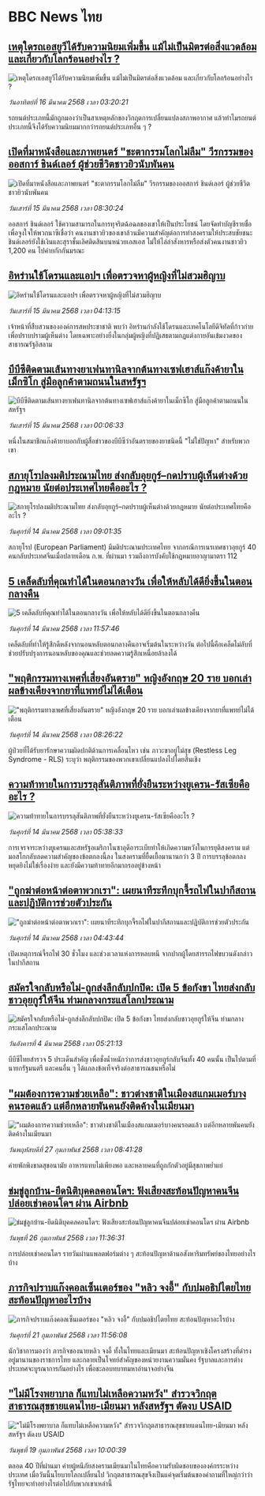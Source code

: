 # BBC News ไทย## [เหตุใดรถเอสยูวีได้รับความนิยมเพิ่มขึ้น แม้ไม่เป็นมิตรต่อสิ่งแวดล้อม และเกี่ยวกับโลกร้อนอย่างไร ?](https://www.bbc.com/thai/articles/c1lp74905q8o?at_campaign=githubrss)![เหตุใดรถเอสยูวีได้รับความนิยมเพิ่มขึ้น แม้ไม่เป็นมิตรต่อสิ่งแวดล้อม และเกี่ยวกับโลกร้อนอย่างไร ?](https://ichef.bbci.co.uk/ace/standard/240/cpsprodpb/fc43/live/732ed520-fb71-11ef-a62e-e9ee8ea585f1.jpg)_วันอาทิตย์ที่ 16 มีนาคม 2568 เวลา 03:20:21_รถยนต์ประเภทนี้มักถูกมองว่าเป็นสาเหตุหลักของวิกฤตการเปลี่ยนแปลงสภาพอากาศ แล้วทำไมรถยนต์ประเภทนี้จึงได้รับความนิยมมากกว่ารถยนต์ประเภทอื่น ๆ ?## [เปิดที่มาหนังสือและภาพยนตร์ "ชะตากรรมโลกไม่ลืม" วีรกรรมของออสการ์ ชินด์เลอร์ ผู้ช่วยชีวิตชาวยิวนับพันคน](https://www.bbc.com/thai/articles/c1w05ln8rngo?at_campaign=githubrss)![เปิดที่มาหนังสือและภาพยนตร์ "ชะตากรรมโลกไม่ลืม" วีรกรรมของออสการ์ ชินด์เลอร์ ผู้ช่วยชีวิตชาวยิวนับพันคน](https://ichef.bbci.co.uk/ace/standard/240/cpsprodpb/57b0/live/9b4279e0-014d-11f0-a8b1-950887ddc6e5.png)_วันเสาร์ที่ 15 มีนาคม 2568 เวลา 08:30:24_ออสการ์ ชินด์เลอร์ ใช้ความสามารถในการทุจริตฉ้อฉลของเขาให้เป็นประโยชน์ โดยจัดทำบัญชีรายชื่อเพื่อจูงใจให้พวกนาซีเชื่อว่า คนงานชาวยิวของเขาล้วนมีความสำคัญต่อการทำสงครามให้ประสบชัยชนะ ชินด์เลอร์ยังใช้เงินและสุราชั้นเลิศติดสินบนหน่วยเอสเอส ไม่ให้ไล่ล่าสังหารหรือส่งตัวคนงานชาวยิว 1,200 คน ไปค่ายกักกันมรณะ## [อิหร่านใช้โดรนและแอปฯ เพื่อตรวจหาผู้หญิงที่ไม่สวมฮิญาบ](https://www.bbc.com/thai/articles/cdx2zqqvpl5o?at_campaign=githubrss)![อิหร่านใช้โดรนและแอปฯ เพื่อตรวจหาผู้หญิงที่ไม่สวมฮิญาบ](https://ichef.bbci.co.uk/ace/standard/240/cpsprodpb/98c1/live/ba2360d0-0144-11f0-b50e-9d086302645f.jpg)_วันเสาร์ที่ 15 มีนาคม 2568 เวลา 04:13:15_เจ้าหน้าที่สืบสวนขององค์การสหประชาชาติ พบว่า อิหร่านกำลังใช้โดรนและเทคโนโลยีดิจิทัลที่ก้าวก่ายเพื่อปราบปรามผู้เห็นต่าง โดยเฉพาะอย่างยิ่งในกลุ่มผู้หญิงที่ปฏิเสธตามกฎแต่งกายอันเข้มงวดของสาธารณรัฐอิสลาม## [บีบีซีติดตามเส้นทางยาเฟนทานิลจากต้นทางเซฟเฮาส์แก๊งค้ายาในเม็กซิโก สู่มือลูกค้าตามถนนในสหรัฐฯ](https://www.bbc.com/thai/articles/ckg8l575d85o?at_campaign=githubrss)![บีบีซีติดตามเส้นทางยาเฟนทานิลจากต้นทางเซฟเฮาส์แก๊งค้ายาในเม็กซิโก สู่มือลูกค้าตามถนนในสหรัฐฯ](https://ichef.bbci.co.uk/ace/standard/240/cpsprodpb/edd6/live/6ac6f680-ff52-11ef-a8b1-950887ddc6e5.jpg)_วันเสาร์ที่ 15 มีนาคม 2568 เวลา 00:06:33_หนึ่งในสมาชิกแก๊งค้ายาบอกกับผู้สื่อข่าวของบีบีซีว่าอันตรายของยาชนิดนี้ "ไม่ใช่ปัญหา" สำหรับพวกเขา## [สภายุโรปลงมติประณามไทย ส่งกลับอุยกูร์–กดปราบผู้เห็นต่างด้วยกฎหมาย นัยต่อประเทศไทยคืออะไร ?](https://www.bbc.com/thai/articles/cnvzg0lv89qo?at_campaign=githubrss)![สภายุโรปลงมติประณามไทย ส่งกลับอุยกูร์–กดปราบผู้เห็นต่างด้วยกฎหมาย นัยต่อประเทศไทยคืออะไร ?](https://ichef.bbci.co.uk/ace/standard/240/cpsprodpb/c65f/live/52de42b0-008a-11f0-9cc5-03d0c4f08e94.jpg)_วันศุกร์ที่ 14 มีนาคม 2568 เวลา 09:01:35_สภายุโรป (European Parliament) มีมติประณามประเทศไทย จากกรณีการเนรเทศชาวอุยกูร์ 40 คนกลับประเทศจีนเมื่อปลายเดือน ก.พ. ที่ผ่านมา รวมถึงการบังคับใช้กฎหมายอาญามาตรา 112## [5 เคล็ดลับที่คุณทำได้ในตอนกลางวัน เพื่อให้หลับได้ดียิ่งขึ้นในตอนกลางคืน](https://www.bbc.com/thai/articles/cvg1ngjgqlxo?at_campaign=githubrss)![5 เคล็ดลับที่คุณทำได้ในตอนกลางวัน เพื่อให้หลับได้ดียิ่งขึ้นในตอนกลางคืน](https://ichef.bbci.co.uk/ace/standard/240/cpsprodpb/8bdc/live/799989d0-fe57-11ef-b50e-9d086302645f.png)_วันศุกร์ที่ 14 มีนาคม 2568 เวลา 11:57:46_เคล็ดลับที่ทำให้รู้สึกดีหลังจากนอนหลับตอนกลางคืนอาจเริ่มต้นในระหว่างวัน ต่อไปนี้คือเคล็ดไม่ลับที่ช่วยปรับปรุงการนอนหลับของคุณและช่วยลดความรู้สึกเหนื่อยล้าลงได้## ["พฤติกรรมทางเพศที่เสี่ยงอันตราย" หญิงอังกฤษ 20 ราย บอกเล่าผลข้างเคียงจากยาที่แพทย์ไม่ได้เตือน](https://www.bbc.com/thai/articles/c871rz2jnpyo?at_campaign=githubrss)!["พฤติกรรมทางเพศที่เสี่ยงอันตราย" หญิงอังกฤษ 20 ราย บอกเล่าผลข้างเคียงจากยาที่แพทย์ไม่ได้เตือน](https://ichef.bbci.co.uk/ace/standard/240/cpsprodpb/543b/live/062e8eb0-faaf-11ef-afa9-ddb9d47ff65a.jpg)_วันศุกร์ที่ 14 มีนาคม 2568 เวลา 08:26:22_ผู้ป่วยที่ได้รับยารักษาความผิดปกติด้านการเคลื่อนไหว เช่น ภาวะขาอยู่ไม่สุข (Restless Leg Syndrome - RLS) ระบุว่า พฤติกรรมของพวกเขาเปลี่ยนแปลงไปโดยสิ้นเชิง## [ความท้าทายในการบรรลุสันติภาพที่ยั่งยืนระหว่างยูเครน-รัสเซียคืออะไร ? ](https://www.bbc.com/thai/articles/cevxn321eezo?at_campaign=githubrss)![ความท้าทายในการบรรลุสันติภาพที่ยั่งยืนระหว่างยูเครน-รัสเซียคืออะไร ? ](https://ichef.bbci.co.uk/ace/standard/240/cpsprodpb/6286/live/cd147ee0-000e-11f0-8482-95fc1747d814.jpg)_วันศุกร์ที่ 14 มีนาคม 2568 เวลา 05:38:33_การเจรจาระหว่างยูเครนและสหรัฐอเมริกาในซาอุดีอาระเบียทำให้เกิดความหวังในการยุติสงคราม แต่มอสโกกลับลดความสำคัญของข้อตกลงนี้ลง ในสงครามที่ยื้ดเยื้อมานานกว่า 3 ปี การบรรลุข้อตกลงหยุดยิงไม่ใช่เรื่องง่าย และยังมีความท้าทายอีกมากรออยู่ข้างหน้า## ["ถูกฆ่าต่อหน้าต่อตาพวกเรา": เผยนาทีระทึกบุกจี้รถไฟในปากีสถานและปฏิบัติการช่วยตัวประกัน](https://www.bbc.com/thai/articles/cly6g4z9q4mo?at_campaign=githubrss)!["ถูกฆ่าต่อหน้าต่อตาพวกเรา": เผยนาทีระทึกบุกจี้รถไฟในปากีสถานและปฏิบัติการช่วยตัวประกัน](https://ichef.bbci.co.uk/ace/standard/240/cpsprodpb/33d0/live/1ac267b0-0005-11f0-b50e-9d086302645f.jpg)_วันศุกร์ที่ 14 มีนาคม 2568 เวลา 04:43:44_เปิดเหตุการณ์จี้รถไฟ 30 ชั่วโมง และช่วงเวลาแห่งการหลบหนี จากปากผู้โดยสารรถไฟขบวนดังกล่าวในปากีสถาน## [สมัครใจกลับหรือไม่-ถูกส่งลึกลับปกปิด: เปิด 5 ข้อกังขา ไทยส่งกลับชาวอุยกูร์ให้จีน ท่ามกลางกระแสโลกประณาม](https://www.bbc.com/thai/articles/cj677j4r6jno?at_campaign=githubrss)![สมัครใจกลับหรือไม่-ถูกส่งลึกลับปกปิด: เปิด 5 ข้อกังขา ไทยส่งกลับชาวอุยกูร์ให้จีน ท่ามกลางกระแสโลกประณาม](https://ichef.bbci.co.uk/ace/standard/240/cpsprodpb/b503/live/bfb85050-f5c3-11ef-97ab-abb74cabf06c.jpg)_วันอังคารที่ 4 มีนาคม 2568 เวลา 05:21:13_บีบีซีไทยสำรวจ 5 ประเด็นสำคัญ เพื่อชั่งน้ำหนักว่าการส่งชาวอุยกูร์กลับจีนทั้ง 40 คนนั้น เป็นไปตามที่นายกรัฐมนตรี และคนอื่น ๆ ได้แถลงข้อเท็จจริงต่อสาธารณชนหรือไม่## ["ผมต้องการความช่วยเหลือ": ชาวต่างชาติในเมืองสแกมเมอร์บางคนรอดแล้ว แต่อีกหลายพันคนยังติดค้างในเมียนมา](https://www.bbc.com/thai/articles/cdx229ek55qo?at_campaign=githubrss)!["ผมต้องการความช่วยเหลือ": ชาวต่างชาติในเมืองสแกมเมอร์บางคนรอดแล้ว แต่อีกหลายพันคนยังติดค้างในเมียนมา](https://ichef.bbci.co.uk/ace/standard/240/cpsprodpb/cac7/live/60c82030-f4b9-11ef-9e61-71ee71f26eb1.jpg)_วันพฤหัสบดีที่ 27 กุมภาพันธ์ 2568 เวลา 08:41:28_ค่ายพักพิงขาดสุขอนามัย อาหารแทบไม่เพียงพอ และหลายคนที่ถูกกักตัวอยู่มีสุขภาพย่ำแย่## [ข่มขู่ลูกบ้าน-ยึดนิติบุคคลคอนโดฯ: ฟังเสียงสะท้อนปัญหาคนจีนปล่อยเช่าคอนโดฯ ผ่าน Airbnb](https://www.bbc.com/thai/articles/c5y920wzjvxo?at_campaign=githubrss)![ข่มขู่ลูกบ้าน-ยึดนิติบุคคลคอนโดฯ: ฟังเสียงสะท้อนปัญหาคนจีนปล่อยเช่าคอนโดฯ ผ่าน Airbnb](https://ichef.bbci.co.uk/ace/standard/240/cpsprodpb/a700/live/73f34de0-f42f-11ef-896e-d7e7fb1719a4.jpg)_วันพุธที่ 26 กุมภาพันธ์ 2568 เวลา 11:36:31_การปล่อยเช่าคอนโดฯ รายวันผ่านแพลตฟอร์มต่าง ๆ สะท้อนปัญหาด้านอสังหาริมทรัพย์ของไทยอย่างไรบ้าง## [ภารกิจปราบแก๊งคอลเซ็นเตอร์ของ "หลิว จงอี้" กับปมอธิปไตยไทย สะท้อนปัญหาอะไรบ้าง](https://www.bbc.com/thai/articles/c1jpd14n122o?at_campaign=githubrss)![ภารกิจปราบแก๊งคอลเซ็นเตอร์ของ "หลิว จงอี้" กับปมอธิปไตยไทย สะท้อนปัญหาอะไรบ้าง](https://ichef.bbci.co.uk/ace/standard/240/cpsprodpb/d8c9/live/8bfa5a90-f043-11ef-a319-fb4e7360c4ec.jpg)_วันศุกร์ที่ 21 กุมภาพันธ์ 2568 เวลา 11:56:08_นักวิชาการมองว่า ภารกิจของนายหลิว จงอี้ ทั้งในไทยและเมียนมา สะท้อนปัญหาเชิงโครงสร้างที่ดำรงอยู่มานานของราชการไทย และกลายเป็นโจทย์สำคัญของหน่วยงานความมั่นคง รัฐบาลและการต่างประเทศจะบูรณาการกันอย่างไร เพื่อชะลอบทบาทมหาอำนาจอย่างจีน## ["ไม่มีโรงพยาบาล ก็แทบไม่เหลือความหวัง" สำรวจวิกฤตสาธารณสุขชายแดนไทย-เมียนมา หลังสหรัฐฯ ตัดงบ USAID](https://www.bbc.com/thai/articles/cpqlgdvwyleo?at_campaign=githubrss)!["ไม่มีโรงพยาบาล ก็แทบไม่เหลือความหวัง" สำรวจวิกฤตสาธารณสุขชายแดนไทย-เมียนมา หลังสหรัฐฯ ตัดงบ USAID](https://ichef.bbci.co.uk/ace/standard/240/cpsprodpb/5042/live/0e66d0b0-ee9d-11ef-a319-fb4e7360c4ec.jpg)_วันพุธที่ 19 กุมภาพันธ์ 2568 เวลา 10:00:39_ตลอด 40 ปีที่ผ่านมา ค่ายผู้หนีภัยสงครามเมียนมาในไทยคือความรับผิดชอบขององค์กรระหว่างประเทศ เมื่อวันนี้นโยบายโลกเปลี่ยนไป วิกฤตสาธารณสุขจึงเป็นแค่จุดเริ่มต้นของคำถามที่ใหญ่กว่าว่า รัฐไทยจะทำอย่างไรต่อไปกับพวกเขาเหล่านี้